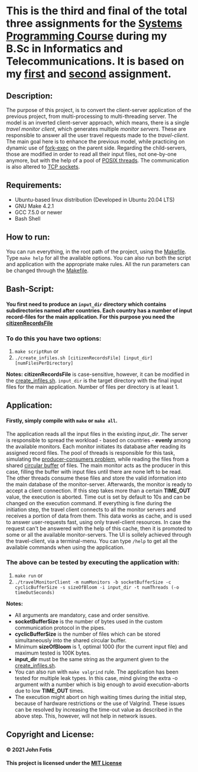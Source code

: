 # This is the third and final of the total three assignments for the [Systems Programming Course](http://cgi.di.uoa.gr/~antoulas/k24/) during my B.Sc in Informatics and Telecommunications. It is based on my [first](https://github.com/john-fotis/SysPro1) and [second](https://github.com/john-fotis/SysPro2) assignment.

## Description:
The purpose of this project, is to convert the client-server application of the previous project, from multi-processing to multi-threading server. The model is an inverted client-server approach, which means, there is a single *travel monitor client*, which generates multiple *monitor servers*. These are responsible to answer all the user travel requests made to the *travel-client*. The main goal here is to enhance the previous model, while practicing on dynamic use of [fork-exec](https://en.wikipedia.org/wiki/Fork%E2%80%93exec) on the parent side. Regarding the child-servers, those are modified in order to read all their input files, not one-by-one anymore, but with the help of a pool of [POSIX threads](https://en.wikipedia.org/wiki/POSIX_Threads). The communication is also altered to [TCP sockets](https://en.wikipedia.org/wiki/Network_socket).

## Requirements:
- Ubuntu-based linux distribution (Developed in Ubuntu 20.04 LTS)
- GNU Make 4.2.1
- GCC 7.5.0 or newer
- Bash Shell

## How to run:
You can run everything, in the root path of the project, using the [Makefile](https://github.com/john-fotis/SysPro3/blob/main/Makefile). Type `make help` for all the available options. You can also run both the script and application with the appropriate make rules. All the run parameters can be changed through the [Makefile](https://github.com/john-fotis/SysPro3/blob/main/Makefile).

## Bash-Script:
  #### You first need to produce an `input_dir` directory which contains subdirectories named after countries. Each country has a number of input record-files for the main application. For this purpose you need the [citizenRecordsFile](https://github.com/john-fotis/SysPro3/blob/main/citizenRecordsFile)
  
  ### To do this you have two options:
  1) `make scriptRun` or
  2) `./create_infiles.sh [citizenRecordsFile] [input_dir] [numFilesPerDirectory]`

  **Notes:**
  **citizenRecordsFile** is case-sensitive, however, it can be modified in the [create_infiles.sh](https://github.com/john-fotis/SysPro3/blob/main/create_infiles.sh). `input_dir` is the target directory with the final input files for the main application. Number of files per directory is at least 1.

## Application:
  #### Firstly, simply compile with `make` or `make all`.
  The application reads all the input files in the existing *input_dir*. The server is responsible to spread the workload - based on countries - **evenly** among the available monitors. Each monitor initiates its database after reading its assigned record files. The pool of threads is responsible for this task, simulating the [producer-consumers problem](https://en.wikipedia.org/wiki/Producer%E2%80%93consumer_problem), while reading the files from a shared [circular buffer](https://en.wikipedia.org/wiki/Circular_buffer) of files. The main monitor acts as the producer in this case, filling the buffer with input files until there are none left to be read. The other threads consume these files and store the valid information into the main database of the monitor-server. Afterwards, the monitor is ready to accept a client connection. If this step takes more than a certain **TIME_OUT** value, the execution is aborted. Time out is set by default to 10s and can be changed on the execution command. If everything is fine during the initiation step, the travel client connects to all the monitor servers and receives a portion of data from them. This data works as cache, and is used to answer user-requests fast, using only travel-client resources. In case the request can't be answered with the help of this cache, then it is promoted to some or all the available monitor-servers. The UI is sollely achieved through the travel-client, via a terminal-menu. You can type `/help` to get all the available commands when using the application.
 
  ### The above can be tested by executing the application with:
  1) `make run` or
  2) `./travelMonitorClient -m numMonitors -b socketBufferSize -c cyclicBufferSize -s sizeOfBloom -i input_dir -t numThreads (-o timeOutSeconds)`
  
  **Notes:**
  - All arguments are mandatory, case and order sensitive.
  - **socketBufferSize** is the number of bytes used in the custom communication protocol in the pipes.
  - **cyclicBufferSize** is the number of files which can be stored simultaneously into the shared circular buffer.
  - Minimum **sizeOfBloom** is 1, optimal 1000 (for the current input file) and maximum tested is 100K bytes.
  - **input_dir** must be the same string as the argument given to the [create_infiles.sh](https://github.com/john-fotis/SysPro3/blob/main/create_infiles.sh).
  - You can also run with `make valgrind` rule. The application has been tested for multiple leak types. In this case, mind giving the extra -o argument with a number which is big enough to avoid execution-aborts due to low **TIME_OUT** times.
  - The execution might abort on high waiting times during the initial step, because of hardware restrictions or the use of Valgrind. These issues can be resolved by increasing the time-out value as described in the above step. This, however, will not help in network issues.
 
## Copyright and License:
#### &copy; 2021 John Fotis
#### This project is licensed under the [MIT License](https://github.com/john-fotis/SysPro2/blob/main/LICENSE.md)
